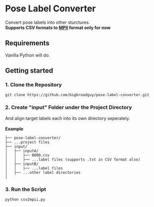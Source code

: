 # Pose Label Converter
 Convert pose labels into other sturctures.</br>
 **Supports CSV formats to [MPII](http://human-pose.mpi-inf.mpg.de/) format only for now**

## Requirements
 Vanilla Python will do.

## Getting started

### 1. Clone the Repository

 ```
 git clone https://github.com/bigbreadguy/pose-label-converter.git
 ```

### 2. Create "input" Folder under the Project Directory
 And align target labels each into its own directory seperately.</br>
 </br>
 **Example**
 ```
 ├── pose-label-converter/
 ├── ...project files
 ├── input/
 │   ├── inputA/
 │   │   ├── 0000.csv
 │   │   ├── ...label files (supports .txt in CSV format also)
 │   ├── inputB/
 │   │   ├── ...label files
 │   ├── ...other label directories
 │
 ```
 ### 3. Run the Script
 ```
 python csv2mpii.py
 ```
